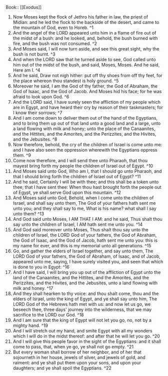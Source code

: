  Book:: [[Exodus]]
 1. Now Moses kept the flock of Jethro his father in law, the priest of Midian: and he led the flock to the backside of the desert, and came to the mountain of God, even to Horeb. ^1
 2. And the angel of the LORD appeared unto him in a flame of fire out of the midst of a bush: and he looked, and, behold, the bush burned with fire, and the bush was not consumed. ^2
 3. And Moses said, I will now turn aside, and see this great sight, why the bush is not burnt. ^3
 4. And when the LORD saw that he turned aside to see, God called unto him out of the midst of the bush, and said, Moses, Moses. And he said, Here am I. ^4
 5. And he said, Draw not nigh hither: put off thy shoes from off thy feet, for the place whereon thou standest is holy ground. ^5
 6. Moreover he said, I am the God of thy father, the God of Abraham, the God of Isaac, and the God of Jacob. And Moses hid his face; for he was afraid to look upon God. ^6
 7. And the LORD said, I have surely seen the affliction of my people which are in Egypt, and have heard their cry by reason of their taskmasters; for I know their sorrows; ^7
 8. And I am come down to deliver them out of the hand of the Egyptians, and to bring them up out of that land unto a good land and a large, unto a land flowing with milk and honey; unto the place of the Canaanites, and the Hittites, and the Amorites, and the Perizzites, and the Hivites, and the Jebusites. ^8
 9. Now therefore, behold, the cry of the children of Israel is come unto me: and I have also seen the oppression wherewith the Egyptians oppress them. ^9
 10. Come now therefore, and I will send thee unto Pharaoh, that thou mayest bring forth my people the children of Israel out of Egypt. ^10
 11. And Moses said unto God, Who am I, that I should go unto Pharaoh, and that I should bring forth the children of Israel out of Egypt? ^11
 12. And he said, Certainly I will be with thee; and this shall be a token unto thee, that I have sent thee: When thou hast brought forth the people out of Egypt, ye shall serve God upon this mountain. ^12
 13. And Moses said unto God, Behold, when I come unto the children of Israel, and shall say unto them, The God of your fathers hath sent me unto you; and they shall say to me, What is his name? what shall I say unto them? ^13
 14. And God said unto Moses, I AM THAT I AM: and he said, Thus shalt thou say unto the children of Israel, I AM hath sent me unto you. ^14
 15. And God said moreover unto Moses, Thus shalt thou say unto the children of Israel, the LORD God of your fathers, the God of Abraham, the God of Isaac, and the God of Jacob, hath sent me unto you: this is my name for ever, and this is my memorial unto all generations. ^15
 16. Go, and gather the elders of Israel together, and say unto them, The LORD God of your fathers, the God of Abraham, of Isaac, and of Jacob, appeared unto me, saying, I have surely visited you, and seen that which is done to you in Egypt: ^16
 17. And I have said, I will bring you up out of the affliction of Egypt unto the land of the Canaanites, and the Hittites, and the Amorites, and the Perizzites, and the Hivites, and the Jebusites, unto a land flowing with milk and honey. ^17
 18. And they shall hearken to thy voice: and thou shalt come, thou and the elders of Israel, unto the king of Egypt, and ye shall say unto him, The LORD God of the Hebrews hath met with us: and now let us go, we beseech thee, three days' journey into the wilderness, that we may sacrifice to the LORD our God. ^18
 19. And I am sure that the king of Egypt will not let you go, no, not by a mighty hand. ^19
 20. And I will stretch out my hand, and smite Egypt with all my wonders which I will do in the midst thereof: and after that he will let you go. ^20
 21. And I will give this people favor in the sight of the Egyptians: and it shall come to pass, that, when ye go, ye shall not go empty. ^21
 22. But every woman shall borrow of her neighbor, and of her that sojourneth in her house, jewels of silver, and jewels of gold, and raiment: and ye shall put them upon your sons, and upon your daughters; and ye shall spoil the Egyptians. ^22
